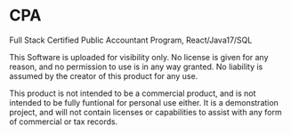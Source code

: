 # CPA
Full Stack Certified Public Accountant Program, React/Java17/SQL

This Software is uploaded for visibility only. No license is given for any reason, and no permission to use is in any way granted. No liability is assumed by the creator of this product for any use.

This product is not intended to be a commercial product, and is not intended to be fully funtional for personal use either. It is a demonstration project, and will not contain licenses or capabilities to assist with any form of commercial or tax records.
